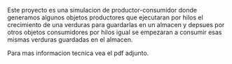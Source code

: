 Este proyecto es una simulacion de productor-consumidor donde generamos algunos objetos productores que ejecutaran por hilos el crecimiento de una verduras para guardarlas en un almacen y depsues por otros objetos consumidores por hilos igual se empezaran a consumir esas mismas verduras guardadas en el almacen. 

Para mas informacion tecnica vea el pdf adjunto.